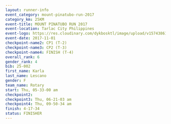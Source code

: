 ```yaml
---
layout: runner-info 
event_category: mount-pinatubo-run-2017 
category_km: 25KM 
event-title: MOUNT PINATUBO RUN 2017 
event-location: Tarlac City Philippines 
event-logo: https://res.cloudinary.com/dykbosktl/image/upload/v1574386116/Logo/Event_Poster_vqknnb.png 
event-date: 2017-11-01 
checkpoint-name2: CP1 (T-2) 
checkpoint-name3: CP2 (T-3) 
checkpoint-name4: FINISH (T-4) 
overall_rank: 6
gender_rank: 4
bib: 25-002
first_name: Karla
last_name: Lescano
gender: F
team_name: Rotary
start: Thu, 05-33-00 am
checkpoint2: 
checkpoint3: Thu, 06-21-03 am
checkpoint4: Thu, 09-50-34 am
finish: 4-17-34
status: FINISHER
---
```

